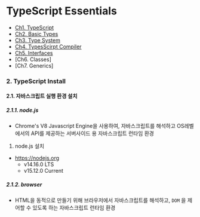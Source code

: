 # TypeScript Essentials

- [Ch1. TypeScript]()
- [Ch2. Basic Types](https://github.com/ohtaekwon/TSC-Test/tree/master/ch02_Basic-Types)
- [Ch3. Type System](https://github.com/ohtaekwon/TSC-Test/tree/master/ch03_Type-System)
- [Ch4. TypesScirpt Compiler]()
- [Ch5. Interfaces]()
- [Ch6. Classes]
- [Ch7. Generics]


### 2. TypeScript Install

#### 2.1. 자바스크립트 실행 환경 설치

##### 2.1.1. node.js
  - Chrome's  V8 Javascript Engine을 사용하여, 자바스크립트를 해석하고 OS레벨에서의 API를 제공하는 서버사이드 용 자바스크립트 런타임 환경

  1) node.js 설치
  - https://nodejs.org
    - v14.16.0 LTS
    - v15.12.0 Current



##### 2.1.2. browser
  - HTML을 동적으로 만들기 위해 브라우저에서 자바스크립트를 해석하고, `DOM` 을 제어할 수 있도록 하는 자바스크립트 런타임 환경